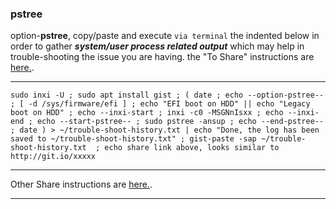 ### pstree
option-**pstree**, 
copy/paste and execute `via terminal` the indented below in order to gather **_system/user process related output_** which may help in trouble-shooting the issue you are having. the "To Share" instructions are [here.](https://github.com/two-dogs/the-kennel/blob/master/to-share.md).
***
`
sudo inxi -U ;
sudo apt install gist ;
(
  date ;
  echo --option-pstree-- ;
  [ -d /sys/firmware/efi ] ;
  echo "EFI boot on HDD" || echo "Legacy boot on HDD" ;
  echo --inxi-start ;
  inxi -c0 -MSGNnIsxx ;
  echo --inxi-end ;
  echo --start-pstree-- ;
  sudo pstree -ansup ;
  echo --end-pstree-- ;
  date
) > ~/trouble-shoot-history.txt | echo "Done, the log has been saved to ~/trouble-shoot-history.txt" ;
gist-paste -sap ~/trouble-shoot-history.txt  ; echo share link above, looks similar to http://git.io/xxxxx
`
***
 Other Share instructions are [here.](https://github.com/two-dogs/the-kennel/blob/master/to-share.md).
***
